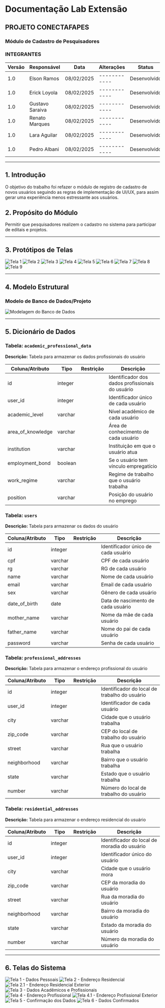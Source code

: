# Documentação Lab Extensão

## PROJETO CONECTAFAPES  
### Módulo de Cadastro de Pesquisadores  

### INTEGRANTES  
| Versão | Responsável | Data | Alterações | Status |
|---------|-------------|------|------------|--------|
| 1.0 | Elson Ramos | 08/02/2025 | ------------ | Desenvolvido |
| 1.0 | Erick Loyola | 08/02/2025 | ------------ | Desenvolvido |
| 1.0 | Gustavo Saraiva | 08/02/2025 | ------------ | Desenvolvido |
| 1.0 | Renato Marques | 08/02/2025 | ------------ | Desenvolvido |
| 1.0 | Lara Aguilar | 08/02/2025 | ------------ | Desenvolvido |
| 1.0 | Pedro Albani | 08/02/2025 | ------------ | Desenvolvido |

---

## 1. Introdução  
O objetivo do trabalho foi refazer o módulo de registro de cadastro de novos usuários seguindo as regras de implementação de UI/UX, para assim gerar uma experiência menos estressante aos usuários.

## 2. Propósito do Módulo  
Permitir que pesquisadores realizem o cadastro no sistema para participar de editais e projetos.

---

## 3. Protótipos de Telas  
![Tela 1](https://drive.google.com/uc?id=1qdowNSc1xFe-oQ-qN2AX6LGQcnosiefP)
![Tela 2](https://drive.google.com/uc?id=1cxRiEj2WGiwtQ5SalWoNVZiew0Yk7xbO)
![Tela 3](https://drive.google.com/uc?id=1LbA397DAsL7taJp4qSYzGIyHp2_tcjzS)
![Tela 4](https://drive.google.com/uc?id=1G5qSD4BdyMNK68fnVDxJ1zeU4t2oHH7X)
![Tela 5](https://drive.google.com/uc?id=1UqqHGA69RcmQ9rRYhPGP_7lRzofxhacb)
![Tela 6](https://drive.google.com/uc?id=1c7mLljGjILPuA2TwDEcleBdehAmNUUKR)
![Tela 7](https://drive.google.com/uc?id=1pmyMbuUdQmCCmxyBSQ5NaK6mkBlXg0dU)
![Tela 8](https://drive.google.com/uc?id=18cnPA-ZGbK_zu5W-Lsbblj0TDSThHJal)
![Tela 9](https://drive.google.com/uc?id=1ECdKUPJUPjUprwHh6DxH2-U75sO2KsdF)


---

## 4. Modelo Estrutural  

###  Modelo de Banco de Dados/Projeto  
![Modelagem do Banco de Dados](https://drive.google.com/uc?id=19fyBB6oWR_Mdev_hAkKz6w7r0Z2HiEfb)

---

## 5. Dicionário de Dados  
### Tabela: `academic_professional_data`  
**Descrição:** Tabela para armazenar os dados profissionais do usuário  

| Coluna/Atributo | Tipo | Restrição | Descrição |
|----------------|------|------------|------------|
| id | integer | | Identificador dos dados profissionais do usuário |
| user_id | integer | | Identificador único de cada usuário |
| academic_level | varchar | | Nível acadêmico de cada usuário |
| area_of_knowledge | varchar | | Área de conhecimento de cada usuário |
| institution | varchar | | Instituição em que o usuário atua |
| employment_bond | boolean | | Se o usuário tem vínculo empregatício |
| work_regime | varchar | | Regime de trabalho que o usuário trabalha |
| position | varchar | | Posição do usuário no emprego |

### Tabela: `users`  
**Descrição:** Tabela para armazenar os dados do usuário  

| Coluna/Atributo | Tipo | Restrição | Descrição |
|----------------|------|------------|------------|
| id | integer | | Identificador único de cada usuário |
| cpf | varchar | | CPF de cada usuário |
| rg | varchar | | RG de cada usuário |
| name | varchar | | Nome de cada usuário |
| email | varchar | | Email de cada usuário |
| sex | varchar | | Gênero de cada usuário |
| date_of_birth | date | | Data de nascimento de cada usuário |
| mother_name | varchar | | Nome da mãe de cada usuário |
| father_name | varchar | | Nome do pai de cada usuário |
| password | varchar | | Senha de cada usuário |

### Tabela: `professional_addresses`  
**Descrição:** Tabela para armazenar o endereço profissional do usuário  

| Coluna/Atributo | Tipo | Restrição | Descrição |
|----------------|------|------------|------------|
| id | integer | | Identificador do local de trabalho do usuário |
| user_id | integer | | Identificador de cada usuário |
| city | varchar | | Cidade que o usuário trabalha |
| zip_code | varchar | | CEP do local de trabalho do usuário |
| street | varchar | | Rua que o usuário trabalha |
| neighborhood | varchar | | Bairro que o usuário trabalha |
| state | varchar | | Estado que o usuário trabalha |
| number | varchar | | Número do local de trabalho do usuário |

### Tabela: `residential_addresses`  
**Descrição:** Tabela para armazenar o endereço residencial do usuário  

| Coluna/Atributo | Tipo | Restrição | Descrição |
|----------------|------|------------|------------|
| id | integer | | Identificador do local de moradia do usuário |
| user_id | integer | | Identificador único do usuário |
| city | varchar | | Cidade que o usuário mora |
| zip_code | varchar | | CEP da moradia do usuário |
| street | varchar | | Rua da moradia do usuário |
| neighborhood | varchar | | Bairro da moradia do usuário |
| state | varchar | | Estado da moradia do usuário |
| number | varchar | | Número da moradia do usuário |

---

## 6. Telas do Sistema  
![Tela 1 - Dados Pessoais](https://drive.google.com/uc?id=1WlqVBzEo4qygFVM4o8caGg9vv_MVlEkT)
![Tela 2 - Endereço Residencial](https://drive.google.com/uc?id=1BzZshWeR-ecVVJBPIhKxLdwHJYnInHar)
![Tela 2.1 - Endereço Residencial Exterior](https://drive.google.com/uc?id=1oGzvdKzjE-bvat4kGceendCZKG7BNtxo)
![Tela 3 - Dados Acadêmicos e Profissionais](https://drive.google.com/uc?id=1BYA6Mh6rc7xz55lIfBk23I6SRL10GzYe)
![Tela 4 - Endereço Profissional](https://drive.google.com/uc?id=1GY02UzjTqZXDSWY9a5NraV-ljITavV8Q)
![Tela 4.1 - Endereço Profissional Exterior](https://drive.google.com/uc?id=1MnuC9_lD93TMSTAvpUr0OhnGAxScvHGq)
![Tela 5 - Confirmação dos Dados](https://drive.google.com/uc?id=18HUjIZIBT3Y44Djq8i8wbHhgdi-3cfhw)
![Tela 6 - Dados Confirmados](https://drive.google.com/uc?id=1wulEYx6sdM7jl9JD5YXn5Z_iQVzrt1Nu)
